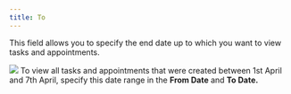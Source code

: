 ```yaml
---
title: To
---
```



This field allows you to specify the end date up to which you want to  view tasks and appointments.


![]({{site.cm_baseurl}}/img/example.gif) To  view all tasks and appointments that were created between 1st April and  7th April, specify this date range in the **From 
 Date** and **To Date.**
